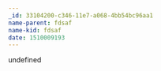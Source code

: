 ```yaml
---
_id: 33104200-c346-11e7-a068-4bb54bc96aa1
name-parent: fdsaf
name-kid: fdsaf
date: 1510009193
---
```

undefined
